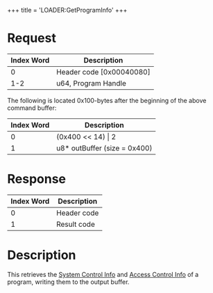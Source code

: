 +++
title = 'LOADER:GetProgramInfo'
+++

# Request

| Index Word | Description                |
|------------|----------------------------|
| 0          | Header code \[0x00040080\] |
| 1-2        | u64, Program Handle        |

The following is located 0x100-bytes after the beginning of the above
command buffer:

| Index Word | Description                   |
|------------|-------------------------------|
| 0          | (0x400 \<\< 14) \| 2          |
| 1          | u8\* outBuffer (size = 0x400) |

# Response

| Index Word | Description |
|------------|-------------|
| 0          | Header code |
| 1          | Result code |

# Description

This retrieves the [System Control
Info](Exheader#System_Control_Info "wikilink") and [Access Control
Info](Exheader#Access_Control_Info "wikilink") of a program, writing
them to the output buffer.